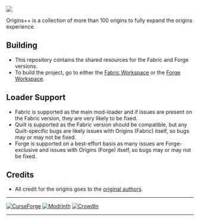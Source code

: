 <a href="https://www.curseforge.com/minecraft/mc-mods/origins-plus-plus"><img src="https://www.bisecthosting.com/images/CF/Origins_Plus_Plus/BH_NU_HEADER.png"/><a/>
  
Origins++ is a collection of more than 100 origins to fully expand the origins experience.

## Building 
- This repository contains the shared resources for the Fabric and Forge versions.
- To build the project, go to either the [Fabric Workspace](https://github.com/QuantumXenon/origins-plus-plus-fabric) or the [Forge Workspace](https://github.com/QuantumXenon/origins-plus-plus-forge).
  
## Loader Support 
- Fabric is supported as the main mod-loader and if issues are present on the Fabric version, they are very likely to be fixed.
- Quilt is supported as the Fabric version should be compatible, but any Quilt-specific bugs are likely issues with Origins (Fabric) itself, so bugs may or may not be fixed.
- Forge is supported on a best-effort basis as many issues are Forge-exclusive and issues with Origins (Forge) itself, so bugs may or may not be fixed.

## Credits
- All credit for the origins goes to the [original authors](https://gist.github.com/QuantumXenon/a5639e49221abdb1dcd9009bcafa8a98).
***
[![CurseForge](https://cdn.jsdelivr.net/npm/@intergrav/devins-badges@3/assets/compact/available/curseforge_46h.png)](https://www.curseforge.com/minecraft/mc-mods/origins-plus-plus)
[![Modrinth](https://cdn.jsdelivr.net/npm/@intergrav/devins-badges@3/assets/compact/available/modrinth_46h.png)](https://modrinth.com/mod/origins-plus-plus)
[![CrowdIn](https://cdn.jsdelivr.net/npm/@intergrav/devins-badges@3/assets/compact/translate/crowdin_46h.png)](https://crowdin.com/project/origins-plus-plus)
***
